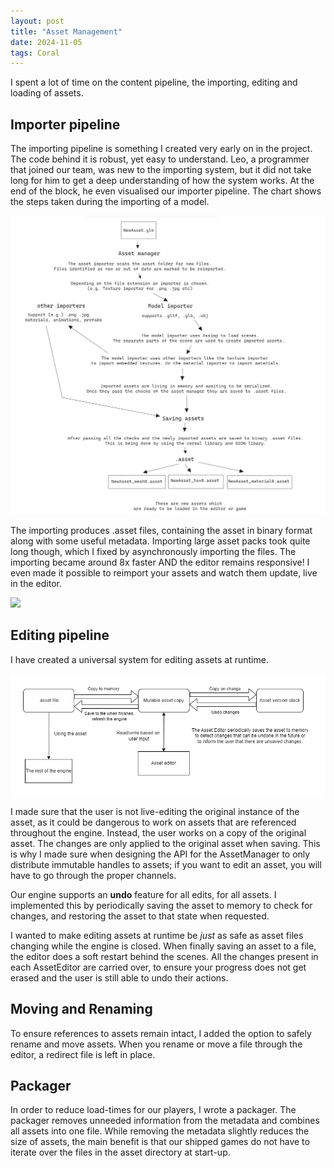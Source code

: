 ```yaml
---
layout: post
title: "Asset Management"
date: 2024-11-05
tags: Coral
---
```



I spent a lot of time on the content pipeline, the importing, editing and loading of assets.

## Importer pipeline

The importing pipeline is something I created very early on in the project. The code behind it is robust, yet easy to understand. Leo, a programmer that joined our team, was new to the importing system, but it did not take long for him to get a deep understanding of how the system works. At the end of the block, he even visualised our importer pipeline. The chart shows the steps taken during the importing of a model.

![](/img/projects/y2/coral/ImporterPipeline.png)

The importing produces .asset files, containing the asset in binary format along with some useful metadata. Importing large asset packs took quite long though, which I fixed by asynchronously importing the files. The importing became around 8x faster AND the editor remains responsive! I even made it possible to reimport your assets and watch them update, live in the editor.

![](/img/projects/y2/coral/ImportingWorkflow.gif)

## Editing pipeline

I have created a universal system for editing assets at runtime.

![](/img/projects/y2/coral/ContentEditing.png)

I made sure that the user is not live-editing the original instance of the asset, as it could be dangerous to work on assets that are referenced throughout the engine. Instead, the user works on a copy of the original asset. The changes are only applied to the original asset when saving. This is why I made sure when designing the API for the AssetManager to only distribute immutable handles to assets; if you want to edit an asset, you will have to go through the proper channels.

Our engine supports an **undo** feature for all edits, for all assets. I implemented this by periodically saving the asset to memory to check for changes, and restoring the asset to that state when requested.

I wanted to make editing assets at runtime be *just* as safe as asset files changing while the engine is closed. When finally saving an asset to a file, the editor does a soft restart behind the scenes. All the changes present in each AssetEditor are carried over, to ensure your progress does not get erased and the user is still able to undo their actions. 

## Moving and Renaming

To ensure references to assets remain intact, I added the option to safely rename and move assets. When you rename or move a file through the editor, a redirect file is left in place.  

## Packager

In order to reduce load-times for our players, I wrote a packager. The packager removes unneeded information from the metadata and combines all assets into one file. While removing the metadata slightly reduces the size of assets, the main benefit is that our shipped games do not have to iterate over the files in the asset directory at start-up.

